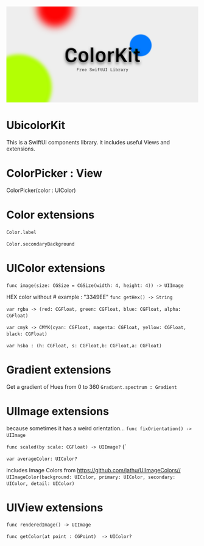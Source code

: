 <h3 align="center">
<img src="Sources/UbicolorKit/colorKit_banner.png">
</h3>

# UbicolorKit


This is a SwiftUI components library. it includes useful Views and extensions.

# ColorPicker : View

ColorPicker(color : <Binding>UIColor)

# Color extensions

`Color.label`

`Color.secondaryBackground`


# UIColor extensions

`func image(size: CGSize = CGSize(width: 4, height: 4)) -> UIImage`

HEX color without  # example :  "3349EE"
`func getHex() -> String` 

`var rgba -> (red: CGFloat, green: CGFloat, blue: CGFloat, alpha: CGFloat)`

`var cmyk -> CMYK(cyan: CGFloat, magenta: CGFloat, yellow: CGFloat, black: CGFloat)`

`var hsba : (h: CGFloat, s: CGFloat,b: CGFloat,a: CGFloat)`


# Gradient extensions

Get a gradient of Hues from 0 to 360
`Gradient.spectrum : Gradient` 


# UIImage extensions

because sometimes it has a weird orientation...
`func fixOrientation() -> UIImage`


`func scaled(by scale: CGFloat) -> UIImage?` {`


`var averageColor: UIColor?`


includes Image Colors from  https://github.com/jathu/UIImageColors//
`UIImageColor(background: UIColor, primary: UIColor, secondary: UIColor, detail: UIColor)`

# UIView extensions

`func renderedImage() -> UIImage`

`func getColor(at point : CGPoint)  -> UIColor?`
